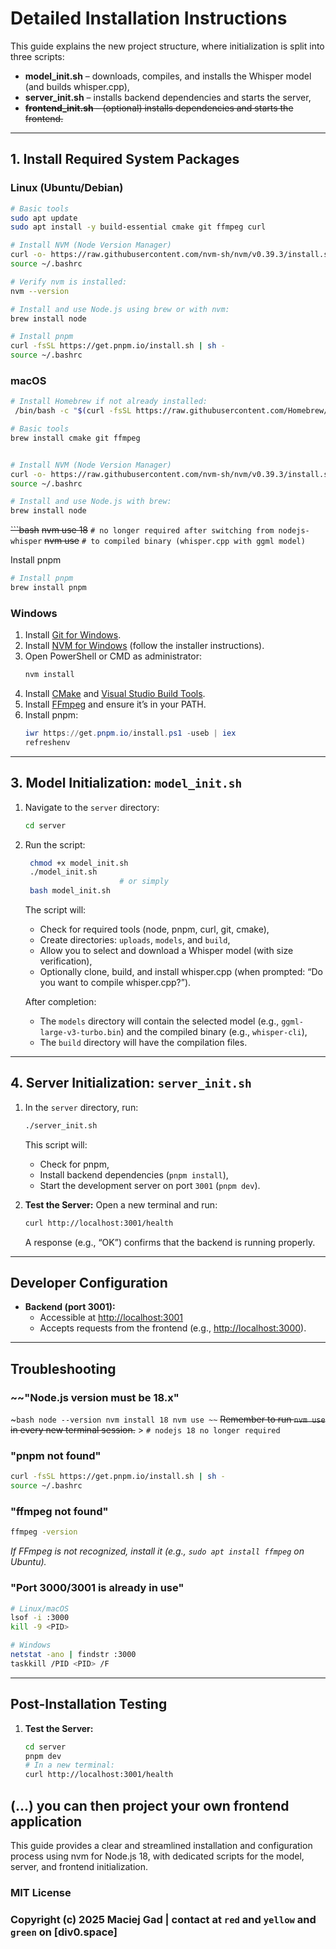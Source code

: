 
# Detailed Installation Instructions

This guide explains the new project structure, where initialization is split into three scripts: 
- **model_init.sh** – downloads, compiles, and installs the Whisper model (and builds whisper.cpp), 
- **server_init.sh** – installs backend dependencies and starts the server, 
- ~~**frontend_init.sh** – (optional) installs dependencies and starts the frontend.~~

---

## 1. Install Required System Packages

### Linux (Ubuntu/Debian)
```bash
# Basic tools
sudo apt update
sudo apt install -y build-essential cmake git ffmpeg curl

# Install NVM (Node Version Manager)
curl -o- https://raw.githubusercontent.com/nvm-sh/nvm/v0.39.3/install.sh | bash
source ~/.bashrc

# Verify nvm is installed:
nvm --version

# Install and use Node.js using brew or with nvm:
brew install node

# Install pnpm
curl -fsSL https://get.pnpm.io/install.sh | sh -
source ~/.bashrc
```

### macOS
```bash
# Install Homebrew if not already installed:
 /bin/bash -c "$(curl -fsSL https://raw.githubusercontent.com/Homebrew/install/HEAD/install.sh)"

# Basic tools
brew install cmake git ffmpeg


# Install NVM (Node Version Manager)
curl -o- https://raw.githubusercontent.com/nvm-sh/nvm/v0.39.3/install.sh | bash
source ~/.bashrc

# Install and use Node.js with brew:
brew install node
```


~~```bash~~
~~nvm use 18~~   `# no longer required after switching from nodejs-whisper`
~~nvm use~~   `# to compiled binary (whisper.cpp with ggml model)`

Install pnpm

```bash
# Install pnpm
brew install pnpm
```

### Windows
1. Install [Git for Windows](https://gitforwindows.org/).
2. Install [NVM for Windows](https://github.com/coreybutler/nvm-windows/releases) (follow the installer instructions).
3. Open PowerShell or CMD as administrator:
   ```powershell
   nvm install
   ```
4. Install [CMake](https://cmake.org/download/) and [Visual Studio Build Tools](https://visualstudio.microsoft.com/visual-cpp-build-tools/).
5. Install [FFmpeg](https://www.gyan.dev/ffmpeg/builds/) and ensure it’s in your PATH.
6. Install pnpm:
   ```powershell
   iwr https://get.pnpm.io/install.ps1 -useb | iex
   refreshenv
   ```

---

## 3. Model Initialization: `model_init.sh`

1. Navigate to the `server` directory:
   ```bash
   cd server
   ```
2. Run the script:
   ```bash
    chmod +x model_init.sh
    ./model_init.sh
                        # or simply
    bash model_init.sh
   ```
   
   The script will:
   - Check for required tools (node, pnpm, curl, git, cmake),
   - Create directories: `uploads`, `models`, and `build`,
   - Allow you to select and download a Whisper model (with size verification),
   - Optionally clone, build, and install whisper.cpp (when prompted: “Do you want to compile whisper.cpp?”).

   After completion:
   - The `models` directory will contain the selected model (e.g., `ggml-large-v3-turbo.bin`) and the compiled binary (e.g., `whisper-cli`),
   - The `build` directory will have the compilation files.

---

## 4. Server Initialization: `server_init.sh`

1. In the `server` directory, run:
   ```bash
   ./server_init.sh
   ```
   This script will:
   - Check for pnpm,
   - Install backend dependencies (`pnpm install`),
   - Start the development server on port `3001` (`pnpm dev`).

2. **Test the Server:**
   Open a new terminal and run:
   ```bash
   curl http://localhost:3001/health
   ```
   A response (e.g., “OK”) confirms that the backend is running properly.

---

## Developer Configuration

- **Backend (port 3001):**
  - Accessible at [http://localhost:3001](http://localhost:3001)
  - Accepts requests from the frontend (e.g., [http://localhost:3000](http://localhost:3000)).

---

## Troubleshooting

### ~~"Node.js version must be 18.x"
~```bash
node --version
nvm install 18
nvm use
~~```
~~Remember to run `nvm use` in every new terminal session.~~ 
    > `# nodejs 18 no longer required`
### "pnpm not found"
```bash
curl -fsSL https://get.pnpm.io/install.sh | sh -
source ~/.bashrc
```

### "ffmpeg not found"
```bash
ffmpeg -version
```
*If FFmpeg is not recognized, install it (e.g., `sudo apt install ffmpeg` on Ubuntu).*

### "Port 3000/3001 is already in use"
```bash
# Linux/macOS
lsof -i :3000
kill -9 <PID>

# Windows
netstat -ano | findstr :3000
taskkill /PID <PID> /F
```

---

## Post-Installation Testing

1. **Test the Server:**
   ```bash
   cd server
   pnpm dev
   # In a new terminal:
   curl http://localhost:3001/health
   ```

(...) you can then project your own frontend application
---

This guide provides a clear and streamlined installation and configuration process using nvm for Node.js 18, with dedicated scripts for the model, server, and frontend initialization.

### MIT License

### Copyright (c) 2025 Maciej Gad | contact at `red` and `yellow` and `green` on **[div0.space]**





